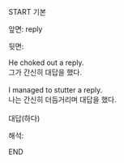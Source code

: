 START
기본

앞면:
reply


뒷면:
<div>He choked out a reply. </div><div><div>그가 간신히 대답을 했다.</div></div><div><br></div><div><div>I managed to stutter a reply. </div><div><div>나는 간신히 더듬거리며 대답을 했다.</div></div></div><div><br></div><div>대답(하다)</div>


해석:
<!--ID: 1746614454550-->
END